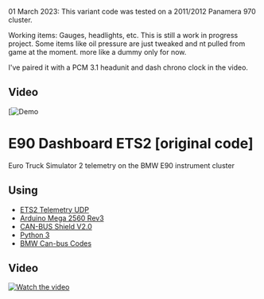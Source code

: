 01 March 2023: This variant code was tested on a 2011/2012 Panamera 970 cluster. 

Working items: Gauges, headlights, etc. This is still a work in progress project. Some items like oil pressure are just tweaked and nt pulled from game at the moment. more like a dummy only for now. 

I've paired it with a PCM 3.1 headunit and dash chrono clock in the video.

## Video
[![Demo](https://youtube.com/shorts/gv5MDwpHNQA?feature=share)

# E90 Dashboard ETS2 [original code]

Euro Truck Simulator 2 telemetry on the BMW E90 instrument cluster

## Using
 - [ETS2 Telemetry UDP](https://github.com/Marcin648/ets2-telemetry-udp)
 - [Arduino Mega 2560 Rev3](https://store.arduino.cc/arduino-mega-2560-rev3)
 - [CAN-BUS Shield V2.0](http://wiki.seeedstudio.com/CAN-BUS_Shield_V2.0/)
 - [Python 3](https://www.python.org/)
 - [BMW Can-bus Codes](http://www.loopybunny.co.uk/CarPC/k_can.html)

## Video
[![Watch the video](https://img.youtube.com/vi/5KFK7mTA3D0/maxresdefault.jpg)](https://youtu.be/5KFK7mTA3D0)

